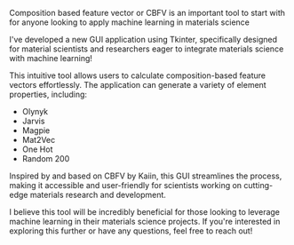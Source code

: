 Composition based feature vector or CBFV is an important tool to start with for anyone looking to apply machine learning in materials science

I've developed a new GUI application using Tkinter, specifically designed for material scientists and researchers eager to integrate materials science with machine learning!

This intuitive tool allows users to calculate composition-based feature vectors effortlessly. The application can generate a variety of element properties, including:
- Olynyk
- Jarvis
- Magpie
- Mat2Vec
- One Hot
- Random 200

Inspired by and based on CBFV by Kaiin, this GUI streamlines the process, making it accessible and user-friendly for scientists working on cutting-edge materials research and development.

I believe this tool will be incredibly beneficial for those looking to leverage machine learning in their materials science projects. If you're interested in exploring this further or have any questions, feel free to reach out!
